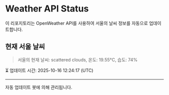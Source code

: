 
# Weather API Status

이 리포지토리는 OpenWeather API를 사용하여 서울의 날씨 정보를 자동으로 업데이트합니다.

## 현재 서울 날씨
> 서울의 현재 날씨: scattered clouds, 온도: 19.55°C, 습도: 74%

⏳ 업데이트 시간: 2025-10-16 12:24:17 (UTC)

---
자동 업데이트 봇에 의해 관리됩니다.
